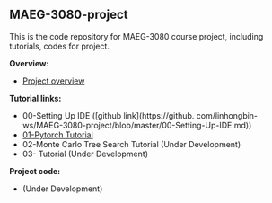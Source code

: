 
## MAEG-3080-project

This is the code repository for MAEG-3080 course project, including tutorials, codes for project.

**Overview:**
* [Project overview](https://github.com/linhongbin-ws/MAEG-3080-project/blob/master/project-overview.md)

**Tutorial links:**
* 00-Setting Up IDE ([github link](https://github.
  com/linhongbin-ws/MAEG-3080-project/blob/master/00-Setting-Up-IDE.md))
* [01-Pytorch Tutorial](https://colab.research.google.com/github/linhongbin-ws/MAEG-3080-project/blob/master/01-pytorch-tutorial.ipynb)
* 02-Monte Carlo Tree Search Tutorial (Under Development)
* 03- Tutorial (Under Development)

**Project code:**

* (Under Development)

[comment]: <> (## Resource)

[comment]: <> (Monte Carlos Tree Search &#40;MCTS&#41;:)

[comment]: <> (1. Udacity RL Course Series: [link]&#40;https://classroom.udacity.com/courses/ud600/lessons/4759058600/concepts/51904801690923&#41; )

[comment]: <> (1. Clear Explaination by John Levine: [link]&#40;https://www.youtube.com/watch?v=UXW2yZndl7U&t=2s&ab_channel=JohnLevine&#41;)

[comment]: <> (1. Chinese Course on MCTS: [link]&#40;https://www.youtube.com/watch?v=niIaKaWIRX0&ab_channel=%E4%B8%AD%E5%9B%BD%E5%A4%A7%E5%AD%A6MOOC-%E6%85%95%E8%AF%BE&#41;)

[comment]: <> (1. Survey Paper for MCTS &#40;Deep Understanding on MCTS and its variations&#41;: [link]&#40;https://ieeexplore.ieee.org/stamp/stamp.jsp?arnumber=6145622&casa_token=AecTrST5MJYAAAAA:1UepYH0lA9-jdodOaItjidj0ie8kcKFAH65qh4F3AzkX1wiWrfNj4lb5Um-w7RJChEu0heo3&tag=1&#41;)

[comment]: <> (1. Pytorch Tutorial [link]&#40;https://github.com/yunjey/pytorch-tutorial&#41;.)